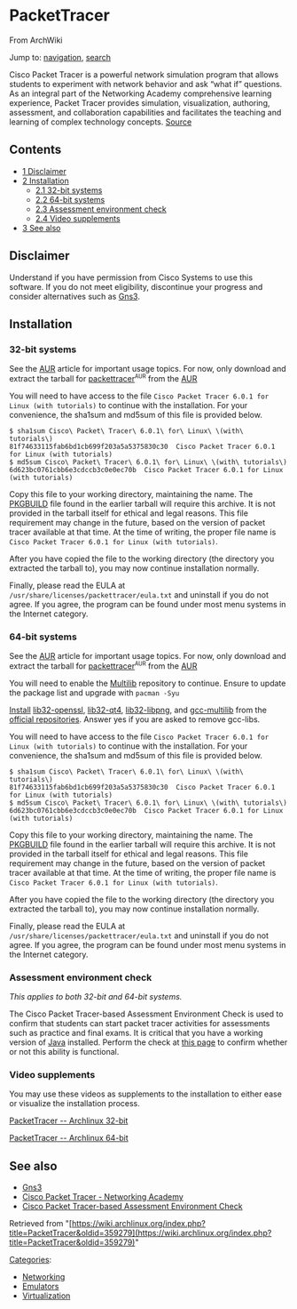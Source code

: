 # PacketTracer

From ArchWiki

Jump to: [navigation](#column-one), [search](#searchInput)

Cisco Packet Tracer is a powerful network simulation program that allows students to experiment with network behavior and ask “what if” questions. As an integral part of the Networking Academy comprehensive learning experience, Packet Tracer provides simulation, visualization, authoring, assessment, and collaboration capabilities and facilitates the teaching and learning of complex technology concepts. [Source](https://www.netacad.com/web/about-us/cisco-packet-tracer)

## Contents

*   [1 Disclaimer](#Disclaimer)
*   [2 Installation](#Installation)
    *   [2.1 32-bit systems](#32-bit_systems)
    *   [2.2 64-bit systems](#64-bit_systems)
    *   [2.3 Assessment environment check](#Assessment_environment_check)
    *   [2.4 Video supplements](#Video_supplements)
*   [3 See also](#See_also)

## Disclaimer

Understand if you have permission from Cisco Systems to use this software. If you do not meet eligibility, discontinue your progress and consider alternatives such as [Gns3](/index.php/Gns3 "Gns3").

## Installation

### 32-bit systems

See the [AUR](/index.php/AUR "AUR") article for important usage topics. For now, only download and extract the tarball for [packettracer](https://aur.archlinux.org/packages/packettracer/)<sup><small>AUR</small></sup> from the [AUR](/index.php/AUR "AUR")

You will need to have access to the file `Cisco Packet Tracer 6.0.1 for Linux (with tutorials)` to continue with the installation. For your convenience, the sha1sum and md5sum of this file is provided below.

```
$ sha1sum Cisco\ Packet\ Tracer\ 6.0.1\ for\ Linux\ \(with\ tutorials\)
81f74633115fab6bd1cb699f203a5a5375830c30  Cisco Packet Tracer 6.0.1 for Linux (with tutorials)
$ md5sum Cisco\ Packet\ Tracer\ 6.0.1\ for\ Linux\ \(with\ tutorials\)
6d623bc0761cbb6e3cdccb3c0e0ec70b  Cisco Packet Tracer 6.0.1 for Linux (with tutorials)

```

Copy this file to your working directory, maintaining the name. The [PKGBUILD](/index.php/PKGBUILD "PKGBUILD") file found in the earlier tarball will require this archive. It is not provided in the tarball itself for ethical and legal reasons. This file requirement may change in the future, based on the version of packet tracer available at that time. At the time of writing, the proper file name is `Cisco Packet Tracer 6.0.1 for Linux (with tutorials)`.

After you have copied the file to the working directory (the directory you extracted the tarball to), you may now continue installation normally.

Finally, please read the EULA at `/usr/share/licenses/packettracer/eula.txt` and uninstall if you do not agree. If you agree, the program can be found under most menu systems in the Internet category.

### 64-bit systems

See the [AUR](/index.php/AUR "AUR") article for important usage topics. For now, only download and extract the tarball for [packettracer](https://aur.archlinux.org/packages/packettracer/)<sup><small>AUR</small></sup> from the [AUR](/index.php/AUR "AUR")

You will need to enable the [Multilib](/index.php/Multilib "Multilib") repository to continue. Ensure to update the package list and upgrade with `pacman -Syu`

[Install](/index.php/Pacman "Pacman") [lib32-openssl](https://www.archlinux.org/packages/?name=lib32-openssl), [lib32-qt4](https://www.archlinux.org/packages/?name=lib32-qt4), [lib32-libpng](https://www.archlinux.org/packages/?name=lib32-libpng), and [gcc-multilib](https://www.archlinux.org/packages/?name=gcc-multilib) from the [official repositories](/index.php/Official_repositories "Official repositories"). Answer yes if you are asked to remove gcc-libs.

You will need to have access to the file `Cisco Packet Tracer 6.0.1 for Linux (with tutorials)` to continue with the installation. For your convenience, the sha1sum and md5sum of this file is provided below.

```
$ sha1sum Cisco\ Packet\ Tracer\ 6.0.1\ for\ Linux\ \(with\ tutorials\)
81f74633115fab6bd1cb699f203a5a5375830c30  Cisco Packet Tracer 6.0.1 for Linux (with tutorials)
$ md5sum Cisco\ Packet\ Tracer\ 6.0.1\ for\ Linux\ \(with\ tutorials\)
6d623bc0761cbb6e3cdccb3c0e0ec70b  Cisco Packet Tracer 6.0.1 for Linux (with tutorials)

```

Copy this file to your working directory, maintaining the name. The [PKGBUILD](/index.php/PKGBUILD "PKGBUILD") file found in the earlier tarball will require this archive. It is not provided in the tarball itself for ethical and legal reasons. This file requirement may change in the future, based on the version of packet tracer available at that time. At the time of writing, the proper file name is `Cisco Packet Tracer 6.0.1 for Linux (with tutorials)`.

After you have copied the file to the working directory (the directory you extracted the tarball to), you may now continue installation normally.

Finally, please read the EULA at `/usr/share/licenses/packettracer/eula.txt` and uninstall if you do not agree. If you agree, the program can be found under most menu systems in the Internet category.

### Assessment environment check

_This applies to both 32-bit and 64-bit systems._

The Cisco Packet Tracer-based Assessment Environment Check is used to confirm that students can start packet tracer activities for assessments such as practice and final exams. It is critical that you have a working version of [Java](/index.php/Java "Java") installed. Perform the check at [this page](http://skills.netacad.net/check/check.html) to confirm whether or not this ability is functional.

### Video supplements

You may use these videos as supplements to the installation to either ease or visualize the installation process.

[PacketTracer -- Archlinux 32-bit](http://youtu.be/XBPLOxuXvAw)

[PacketTracer -- Archlinux 64-bit](http://youtu.be/NPJpQrZ1C_s)

## See also

*   [Gns3](/index.php/Gns3 "Gns3")
*   [Cisco Packet Tracer - Networking Academy](https://www.netacad.com/web/about-us/cisco-packet-tracer)
*   [Cisco Packet Tracer-based Assessment Environment Check](http://skills.netacad.net/check/check.html)

Retrieved from "[https://wiki.archlinux.org/index.php?title=PacketTracer&oldid=359279](https://wiki.archlinux.org/index.php?title=PacketTracer&oldid=359279)"

[Categories](/index.php/Special:Categories "Special:Categories"):

*   [Networking](/index.php/Category:Networking "Category:Networking")
*   [Emulators](/index.php/Category:Emulators "Category:Emulators")
*   [Virtualization](/index.php/Category:Virtualization "Category:Virtualization")